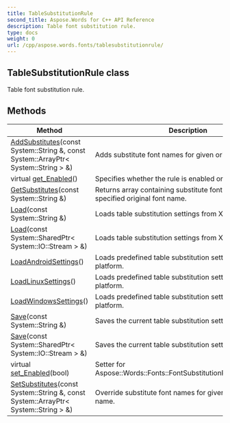 ```yaml
---
title: TableSubstitutionRule
second_title: Aspose.Words for C++ API Reference
description: Table font substitution rule. 
type: docs
weight: 0
url: /cpp/aspose.words.fonts/tablesubstitutionrule/
---
```

## TableSubstitutionRule class


Table font substitution rule. 

## Methods

| Method | Description |
| --- | --- |
| [AddSubstitutes](./addsubstitutes/)(const System::String &, const System::ArrayPtr< System::String > &) | Adds substitute font names for given original font name.  |
| virtual [get_Enabled](../fontsubstitutionrule/get_enabled/)() | Specifies whether the rule is enabled or not.  |
| [GetSubstitutes](./getsubstitutes/)(const System::String &) | Returns array containing substitute font names for the specified original font name.  |
| [Load](./load/)(const System::String &) | Loads table substitution settings from XML file.  |
| [Load](./load/)(const System::SharedPtr< System::IO::Stream > &) | Loads table substitution settings from XML stream.  |
| [LoadAndroidSettings](./loadandroidsettings/)() | Loads predefined table substitution settings for Linux platform.  |
| [LoadLinuxSettings](./loadlinuxsettings/)() | Loads predefined table substitution settings for Linux platform.  |
| [LoadWindowsSettings](./loadwindowssettings/)() | Loads predefined table substitution settings for Windows platform.  |
| [Save](./save/)(const System::String &) | Saves the current table substitution settings to file.  |
| [Save](./save/)(const System::SharedPtr< System::IO::Stream > &) | Saves the current table substitution settings to stream.  |
| virtual [set_Enabled](../fontsubstitutionrule/set_enabled/)(bool) | Setter for Aspose::Words::Fonts::FontSubstitutionRule::get_Enabled.  |
| [SetSubstitutes](./setsubstitutes/)(const System::String &, const System::ArrayPtr< System::String > &) | Override substitute font names for given original font name.  |
